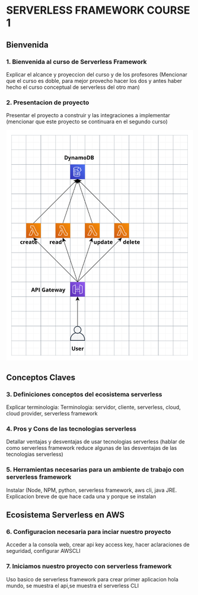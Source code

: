 # SERVERLESS FRAMEWORK COURSE 1

## Bienvenida

### 1. Bienvenida al curso de Serverless Framework

Explicar el alcance y proyeccion del curso y de los profesores (Mencionar que el curso es doble, para mejor provecho hacer los dos y antes haber hecho el curso conceptual de serverless del otro man)

### 2. Presentacion de proyecto

Presentar el proyecto a construir y las integraciones a implementar (mencionar que este proyecto se continuara en el segundo curso)

![proyecto del curso v1 sls app](./proyectocurso1.png)

## Conceptos Claves

### 3. Definiciones conceptos del ecosistema serverless

Explicar terminologia: Terminologia: servidor, cliente, serverless, cloud, cloud provider, serverless framework


### 4. Pros y Cons de las tecnologias serverless

Detallar ventajas y desventajas de usar tecnologias serverless (hablar de como serverless framework reduce algunas de las desventajas de las tecnologias serverless)

### 5. Herramientas necesarias para un ambiente de trabajo con serverless framework

Instalar (Node, NPM, python, serverless framework, aws cli, java JRE. Explicacion breve de que hace cada una y porque se instalan

## Ecosistema Serverless en AWS

### 6. Configuracion necesaria para inciar nuestro proyecto

Acceder a la consola web, crear api key access key, hacer aclaraciones de seguridad, configurar AWSCLI

### 7. Iniciamos nuestro proyecto con serverless framework

Uso basico de serverless framework para crear primer aplicacion hola mundo, se muestra el api,se muestra el serverless CLI